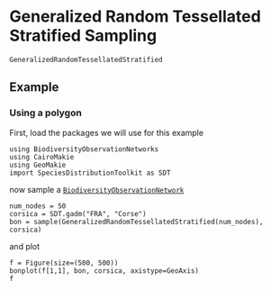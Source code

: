 # Generalized Random Tessellated Stratified Sampling

```@docs; canonical=false
GeneralizedRandomTessellatedStratified
```

## Example 

### Using a polygon 

First, load the packages we will use for this example

```@example 1
using BiodiversityObservationNetworks 
using CairoMakie
using GeoMakie
import SpeciesDistributionToolkit as SDT
```

now sample a [`BiodiversityObservationNetwork`](@ref)

```@example 1
num_nodes = 50
corsica = SDT.gadm("FRA", "Corse")
bon = sample(GeneralizedRandomTessellatedStratified(num_nodes), corsica)
```

and plot

```@example 1
f = Figure(size=(500, 500))
bonplot(f[1,1], bon, corsica, axistype=GeoAxis)
f
```